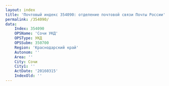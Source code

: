 ```yaml
---
layout: index
title: 'Почтовый индекс 354090: отделение почтовой связи Почты России'
permalink: /354090/
data:
    Index: 354090
    OPSName: 'Сочи УКД'
    OPSType: УКД
    OPSSubm: 350700
    Region: 'Краснодарский край'
    Autonom: ''
    Area: ''
    City: Сочи
    City1: ''
    ActDate: '20160315'
    IndexOld: ''
---
```

